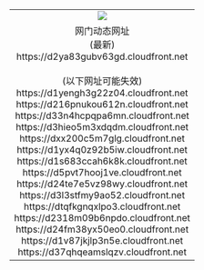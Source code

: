 ﻿<table>
  <tr></tr>
  <tr><td colspan=2 align=center><img src="https://d2ya83gubv63gd.cloudfront.net/Up/oGate.jpg" /></td></tr>
  <tr><td colspan=2 align=center>网门动态网址<br/>(最新)
<br>https://d2ya83gubv63gd.cloudfront.net
<br/><br/>(以下网址可能失效)
<br>https://d1yengh3g22z04.cloudfront.net
<br>https://d216pnukou612n.cloudfront.net
<br>https://d33n4hcpqpa6mn.cloudfront.net
<br>https://d3hieo5m3xdqdm.cloudfront.net
<br>https://dxx200c5m7glg.cloudfront.net
<br>https://d1yx4q0z92b5iw.cloudfront.net
<br>https://d1s683ccah6k8k.cloudfront.net
<br>https://d5pvt7hooj1ve.cloudfront.net
<br>https://d24te7e5vz98wy.cloudfront.net
<br>https://d3l3stfmy9ao52.cloudfront.net
<br>https://dtqfkgnqxlpo3.cloudfront.net
<br>https://d2318m09b6npdo.cloudfront.net
<br>https://d24fm38yx50eo0.cloudfront.net
<br>https://d1v87jkjlp3n5e.cloudfront.net
<br>https://d37qhqeamslqzv.cloudfront.net
    </td>
  </tr>
</table>
